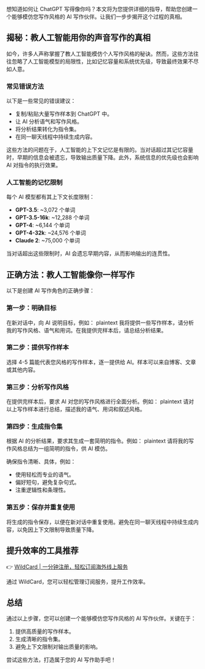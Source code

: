 想知道如何让 ChatGPT 写得像你吗？本文将为您提供详细的指导，帮助您创建一个能够模仿您写作风格的 AI 写作伙伴。让我们一步步揭开这个过程的真相。

## 揭秘：教人工智能用你的声音写作的真相

如今，许多人声称掌握了教人工智能模仿个人写作风格的秘诀。然而，这些方法往往忽略了人工智能模型的局限性，比如记忆容量和系统优先级，导致最终效果不尽如人意。

### 常见错误方法

以下是一些常见的错误建议：
- 复制/粘贴大量写作样本到 ChatGPT 中。
- 让 AI 分析语气和写作风格。
- 将分析结果转化为指令集。
- 在同一聊天线程中持续生成内容。

这些方法的问题在于，人工智能的上下文记忆是有限的。当对话超过其记忆容量时，早期的信息会被遗忘，导致输出质量下降。此外，系统信息的优先级也会影响 AI 对指令的执行效果。

### 人工智能的记忆限制

每个 AI 模型都有其上下文长度限制：
- **GPT-3.5**: ~3,072 个单词
- **GPT-3.5-16k**: ~12,288 个单词
- **GPT-4**: ~6,144 个单词
- **GPT-4-32k**: ~24,576 个单词
- **Claude 2**: ~75,000 个单词

当对话超出这些限制时，AI 会遗忘早期内容，从而影响输出的连贯性。

## 正确方法：教人工智能像你一样写作

以下是创建 AI 写作角色的正确步骤：

### 第一步：明确目标

在新对话中，向 AI 说明目标，例如：
plaintext
我将提供一些写作样本，请分析我的写作风格、语气和用词。在我提供完样本后，请总结分析结果。


### 第二步：提供写作样本

选择 4-5 篇能代表您风格的写作样本，逐一提供给 AI。样本可以来自博客、文章或其他内容。

### 第三步：分析写作风格

在提供完样本后，要求 AI 对您的写作风格进行全面分析。例如：
plaintext
请对以上写作样本进行总结，描述我的语气、用词和叙述风格。


### 第四步：生成指令集

根据 AI 的分析结果，要求其生成一套简明的指令。例如：
plaintext
请将我的写作风格总结为一组简明的指令，供 AI 模仿。


确保指令清晰、具体，例如：
- 使用轻松而专业的语气。
- 偏好短句，避免复杂句式。
- 注重逻辑性和条理性。

### 第五步：保存并重复使用

将生成的指令保存，以便在新对话中重复使用。避免在同一聊天线程中持续生成内容，以免因上下文限制导致质量下降。

## 提升效率的工具推荐

👉 [WildCard | 一分钟注册，轻松订阅海外线上服务](https://bit.ly/bewildcard)

通过 WildCard，您可以轻松管理订阅服务，提升工作效率。

## 总结

通过以上步骤，您可以创建一个能够模仿您写作风格的 AI 写作伙伴。关键在于：
1. 提供高质量的写作样本。
2. 生成清晰的指令集。
3. 避免上下文限制对输出质量的影响。

尝试这些方法，打造属于您的 AI 写作助手吧！